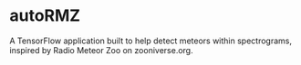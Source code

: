 # autoRMZ
A TensorFlow application built to help detect meteors within spectrograms, inspired by Radio Meteor Zoo on zooniverse.org.
